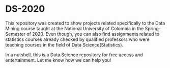 # DS-2020

This repository was created to show projects related specifically to the Data Mining course taught at the National University of Colombia
in the Spring-Semester of 2020. Even though, you can also find assignments related to statistics courses already checked by qualified
professors who were teaching courses in the field of Data Science(Statistics).

In a nutshell, this is a Data Science repository for free access and entertainment. Let me know how we can help you!
